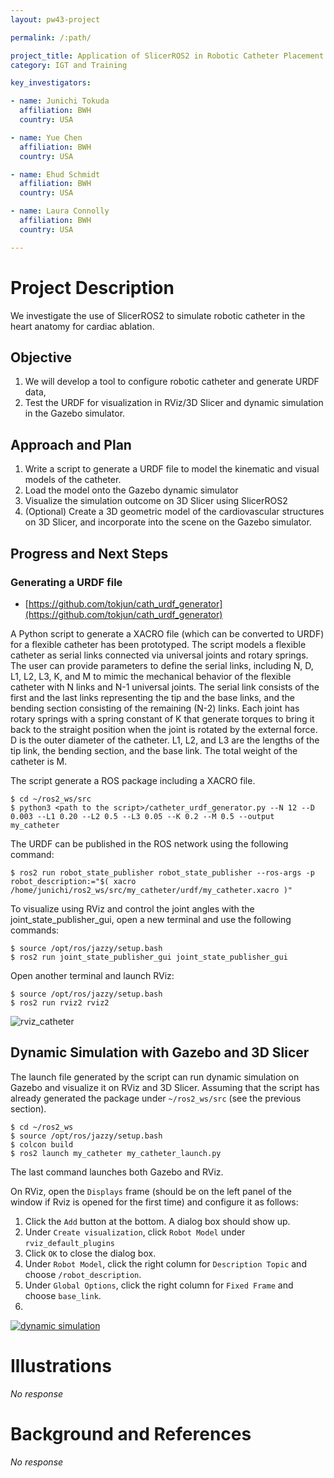 ```yaml
---
layout: pw43-project

permalink: /:path/

project_title: Application of SlicerROS2 in Robotic Catheter Placement for Cardiac Ablation
category: IGT and Training

key_investigators:

- name: Junichi Tokuda
  affiliation: BWH
  country: USA

- name: Yue Chen
  affiliation: BWH
  country: USA

- name: Ehud Schmidt
  affiliation: BWH
  country: USA

- name: Laura Connolly
  affiliation: BWH
  country: USA

---
```


# Project Description

We investigate the use of SlicerROS2 to simulate robotic catheter in the heart anatomy for cardiac ablation. 



## Objective
1. We will develop a tool to configure robotic catheter and generate URDF data, 
2. Test the URDF for visualization in RViz/3D Slicer and dynamic simulation in the Gazebo simulator.

## Approach and Plan
1. Write a script to generate a URDF file to model the kinematic and visual models of the catheter.
2. Load the model onto the Gazebo dynamic simulator
3. Visualize the simulation outcome on 3D Slicer using SlicerROS2
4. (Optional) Create a 3D geometric model of the cardiovascular structures on 3D Slicer, and incorporate into the scene on the Gazebo simulator.

## Progress and Next Steps
### Generating a URDF file

* [https://github.com/tokjun/cath_urdf_generator](https://github.com/tokjun/cath_urdf_generator)

A Python script to generate a XACRO file (which can be converted to URDF) for a flexible catheter has been prototyped. The script models a flexible catheter as serial links connected via universal joints and rotary springs. The user can provide parameters to define the serial links, including N, D, L1, L2, L3, K, and M to mimic the mechanical behavior of the flexible catheter with N links and N-1 universal joints. The serial link consists of the first and the last links representing the tip and the base links, and the bending section consisting of the remaining (N-2) links. Each joint has rotary springs with a spring constant of K that generate torques to bring it back to the straight position when the joint is rotated by the external force. D is the outer diameter of the catheter. L1, L2, and L3 are the lengths of the tip link, the bending section, and the base link. The total weight of the catheter is M.

The script generate a ROS package including a XACRO file. 
~~~~
$ cd ~/ros2_ws/src
$ python3 <path to the script>/catheter_urdf_generator.py --N 12 --D 0.003 --L1 0.20 --L2 0.5 --L3 0.05 --K 0.2 --M 0.5 --output my_catheter
~~~~
The URDF can be published in the ROS network using the following command:
~~~~
$ ros2 run robot_state_publisher robot_state_publisher --ros-args -p robot_description:="$( xacro /home/junichi/ros2_ws/src/my_catheter/urdf/my_catheter.xacro )"
~~~~
To visualize using RViz and control the joint angles with the joint_state_publisher_gui, open a new terminal and use the following commands:
~~~~
$ source /opt/ros/jazzy/setup.bash
$ ros2 run joint_state_publisher_gui joint_state_publisher_gui 
~~~~
Open another terminal and launch RViz:
~~~~
$ source /opt/ros/jazzy/setup.bash
$ ros2 run rviz2 rviz2
~~~~
![rviz_catheter](https://github.com/user-attachments/assets/2997eaeb-f2ce-45e8-8073-bee21ce492d7)


## Dynamic Simulation with Gazebo and 3D Slicer
The launch file generated by the script can run dynamic simulation on Gazebo and visualize it on RViz and 3D Slicer. Assuming that the script has already generated the package under `~/ros2_ws/src` (see the previous section).
~~~~
$ cd ~/ros2_ws
$ source /opt/ros/jazzy/setup.bash
$ colcon build
$ ros2 launch my_catheter my_catheter_launch.py 
~~~~
The last command launches both Gazebo and RViz.

On RViz, open the `Displays` frame (should be on the left panel of the window if Rviz is opened for the first time) and configure it as follows:
1. Click the `Add` button at the bottom. A dialog box should show up.
2. Under `Create visualization`, click `Robot Model` under `rviz_default_plugins`
3. Click `OK` to close the dialog box.
4. Under `Robot Model`, click the right column for `Description Topic` and choose `/robot_description`.
5. Under `Global Options`, click the right column for `Fixed Frame` and choose `base_link`.
6. 

[![dynamic simulation](https://img.youtube.com/vi/upqZboU-ong/0.jpg)](https://www.youtube.com/watch?v=upqZboU-ong)



# Illustrations

<!-- Add pictures and links to videos that demonstrate what has been accomplished. -->


_No response_



# Background and References

<!-- If you developed any software, include link to the source code repository.
     If possible, also add links to sample data, and to any relevant publications. -->


_No response_


